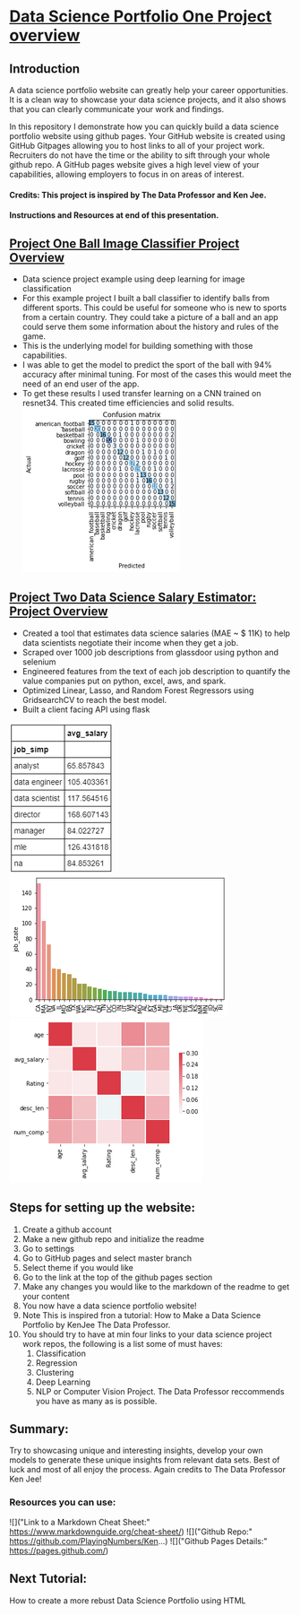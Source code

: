 # [Data Science Portfolio One Project overview](https://github.com/DataEngineeringGuru/Data-Science-Portfolio-One)

## Introduction
A data science portfolio website can greatly help your career opportunities. It is a clean way to showcase your data science projects, and it also shows that you can clearly communicate your work and findings. 

In this repository I demonstrate how you can quickly build a data science portfolio website using github pages. 
Your GitHub website is created using GitHub Gitpages allowing you to host links to all of your project work. Recruiters do not have the time or the ability to sift through your whole github repo. A GitHub pages website gives a high level view of your capabilities, allowing employers to focus in on areas of interest.
#### Credits: This project is inspired by The Data Professor and Ken Jee.
#### Instructions and Resources at end of this presentation.
  
## [Project One Ball Image Classifier Project Overview](https://github.com/PlayingNumbers/ball_image_classifier)

* Data science project example using deep learning for image classification 
* For this example project I built a ball classifier to identify balls from different sports. This could be useful for someone who is new to sports from a certain  country. They could take a picture of a ball and an app could serve them some information about the history and rules of the game. 
* This is the underlying model for building something with those capabilities. 
* I was able to get the model to predict the sport of the ball with 94% accuracy after minimal tuning. For most of the cases this would meet the need of an end user of the app. 
* To get these results I used transfer learning on a CNN trained on resnet34. This created time efficiencies and solid results. 
![](https://github.com/DataEngineeringGuru/Data-Guru/blob/master/images/matrix_results.png "matrix results")


## [Project Two Data Science Salary Estimator: Project Overview](https://github.com/PlayingNumbers/ds_salary_proj)

* Created a tool that estimates data science salaries (MAE ~ $ 11K) to help data scientists negotiate their income when they get a job.
* Scraped over 1000 job descriptions from glassdoor using python and selenium
* Engineered features from the text of each job description to quantify the value companies put on python, excel, aws, and spark. 
* Optimized Linear, Lasso, and Random Forest Regressors using GridsearchCV to reach the best model. 
* Built a client facing API using flask 

![]( https://github.com/DataEngineeringGuru/Data-Guru/blob/master/images/salary_by_job_title.png "Salary by Position")
![]( https://github.com/DataEngineeringGuru/Data-Guru/blob/master/images/positions_by_state.png "Job Opportunities by State")
![]( https://github.com/DataEngineeringGuru/Data-Guru/blob/master/images/correlation_visual.png "Correlations")

## Steps for setting up the website:
1.  Create a github account
2.  Make a new github repo and initialize the readme
3.  Go to settings 
4.  Go to GitHub pages and select master branch
5.  Select theme if you would like
6.  Go to the link at the top of the github pages section 
7.  Make any changes you would like to the markdown of the readme to get your content
8.  You now have a data science portfolio website!
9.  Note This is inspired fron a tutorial: How to Make a Data Science Portfolio by KenJee The Data Professor. 
10. You should try to have at min four links to your data science project work repos, the following is a list some of must haves:
    1. Classification
    2. Regression
    3. Clustering
    4. Deep Learning
    5. NLP or Computer Vision Project.
The Data Professor reccommends you have as many as is possible.
 
## Summary: 
Try to showcasing unique and interesting insights, develop your own models to generate these unique insights from relevant data sets.
Best of luck and most of all enjoy the process.
Again credits to The Data Professor Ken Jee!

### Resources you can use:
![]("Link to a Markdown Cheat Sheet:" https://www.markdownguide.org/cheat-sheet/)
![]("Github Repo:" https://github.com/PlayingNumbers/Ken...)
![]("Github Pages Details:" https://pages.github.com/)

## Next Tutorial:
How to create a more rebust Data Science Portfolio using HTML 
